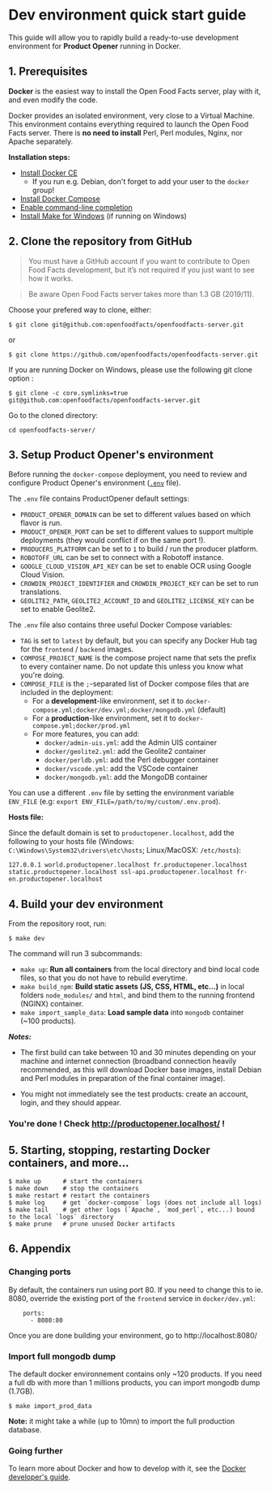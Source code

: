 # Dev environment quick start guide

This guide will allow you to rapidly build a ready-to-use development environment for **Product Opener** running in Docker.


## 1. Prerequisites
**Docker** is the easiest way to install the Open Food Facts server, play with it, and even modify the code.

Docker provides an isolated environment, very close to a Virtual Machine. This environment contains everything required to launch the Open Food Facts server. There is **no need to install** Perl, Perl modules, Nginx, nor Apache separately.

**Installation steps:**
- [Install Docker CE](https://docs.docker.com/install/#supported-platforms)
  - If you run e.g. Debian, don't forget to add your user to the `docker` group!
- [Install Docker Compose](https://docs.docker.com/compose/install/)
- [Enable command-line completion](https://docs.docker.com/compose/completion/)
- [Install Make for Windows](http://gnuwin32.sourceforge.net/packages/make.htm) (if running on Windows)


## 2. Clone the repository from GitHub

> You must have a GitHub account if you want to contribute to Open Food Facts development, but it’s not required if you just want to see how it works.

> Be aware Open Food Facts server takes more than 1.3 GB (2019/11).

Choose your prefered way to clone, either:

```console
$ git clone git@github.com:openfoodfacts/openfoodfacts-server.git
```

or

```console
$ git clone https://github.com/openfoodfacts/openfoodfacts-server.git
```

If you are running Docker on Windows, please use the following git clone option :
```console
$ git clone -c core.symlinks=true git@github.com:openfoodfacts/openfoodfacts-server.git
```

Go to the cloned directory:
```
cd openfoodfacts-server/
```

## 3. Setup Product Opener's environment

Before running the `docker-compose` deployment, you need to review and configure
Product Opener's environment ([`.env`](../.env) file).

The `.env` file contains ProductOpener default settings:
* `PRODUCT_OPENER_DOMAIN` can be set to different values based on which flavor is run.
* `PRODUCT_OPENER_PORT` can be set to different values to support multiple deployments (they would conflict if on the same port !).
* `PRODUCERS_PLATFORM` can be set to `1` to build / run the producer platform.
* `ROBOTOFF_URL` can be set to connect with a Robotoff instance.
* `GOOGLE_CLOUD_VISION_API_KEY` can be set to enable OCR using Google Cloud Vision.
* `CROWDIN_PROJECT_IDENTIFIER` and `CROWDIN_PROJECT_KEY` can be set to run translations.
* `GEOLITE2_PATH`, `GEOLITE2_ACCOUNT_ID` and `GEOLITE2_LICENSE_KEY` can be set to enable Geolite2.

The `.env` file also contains three useful Docker Compose variables:
* `TAG` is set to `latest` by default, but you can specify any Docker Hub tag for the `frontend` / `backend` images.
* `COMPOSE_PROJECT_NAME` is the compose project name that sets the prefix to every container name. Do not update this unless you know what you're doing.
* `COMPOSE_FILE` is the `;`-separated list of Docker compose files that are included in the deployment:
  * For a **development**-like environment, set it to `docker-compose.yml;docker/dev.yml;docker/mongodb.yml` (default)
  * For a **production**-like environment, set it to `docker-compose.yml;docker/prod.yml`
  * For more features, you can add:
    * `docker/admin-uis.yml`: add the Admin UIS container
    * `docker/geolite2.yml`: add the Geolite2 container
    * `docker/perldb.yml`: add the Perl debugger container
    * `docker/vscode.yml`: add the VSCode container
    * `docker/mongodb.yml`: add the MongoDB container

You can use a different `.env` file by setting the environment variable `ENV_FILE` (e.g: `export ENV_FILE=/path/to/my/custom/.env.prod`).

**Hosts file:**

Since the default domain is set to `productopener.localhost`, add the following to your hosts file (Windows: `C:\Windows\System32\drivers\etc\hosts`; Linux/MacOSX: `/etc/hosts`):
```text
127.0.0.1 world.productopener.localhost fr.productopener.localhost static.productopener.localhost ssl-api.productopener.localhost fr-en.productopener.localhost 
```

## 4. Build your dev environment

From the repository root, run:

```console
$ make dev
```

The command will run 3 subcommands:
* `make up`: **Run all containers** from the local directory and bind local code files, so that you do not have to rebuild everytime.
* `make build_npm`: **Build static assets (JS, CSS, HTML, etc...)** in local folders `node_modules/` and `html`, and bind them to the running frontend (NGINX) container.
* `make import_sample_data`: **Load sample data** into `mongodb` container (~100 products).

***Notes:*** 

* The first build can take between 10 and 30 minutes depending on your machine and internet connection (broadband connection heavily recommended, as this will download Docker base images, install Debian and Perl modules in preparation of the final container image).

* You might not immediately see the test products: create an account, login, and they should appear.

### You're done ! Check http://productopener.localhost/ !

## 5. Starting, stopping, restarting Docker containers, and more...

```console
$ make up      # start the containers
$ make down    # stop the containers
$ make restart # restart the containers
$ make log     # get `docker-compose` logs (does not include all logs)
$ make tail    # get other logs (`Apache`, `mod_perl`, etc...) bound to the local `logs` directory
$ make prune   # prune unused Docker artifacts
```

## 6. Appendix

### Changing ports

By default, the containers run using port 80. If you need to change this to ie. 8080, override the existing port of the `frontend` service in `docker/dev.yml`:
```
    ports:
      - 8080:80
```
Once you are done building your environment, go to http://localhost:8080/

### Import full mongodb dump
The default docker environnement contains only ~120 products. If you need a full db with more than 1 millions products, you can import mongodb dump (1.7GB).
```console
$ make import_prod_data
```

**Note:** it might take a while (up to 10mn) to import the full production database.


### Going further
To learn more about Docker and how to develop with it, see the [Docker developer's guide]((./docker-developer-guide.md)).
